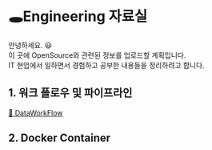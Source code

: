# :hole:Engineering 자료실
안녕하세요. :smiley: <br> 
이 곳에 OpenSource와 관련된 정보를 업로드할 계획입니다. <br>
IT 현업에서 일하면서 경험하고 공부한 내용들을 정리하려고 합니다.

## 1. 워크 플로우 및 파이프라인
[:clown_face: DataWorkFlow](./DataWorkFlow.md)
## 2. Docker Container

## 



